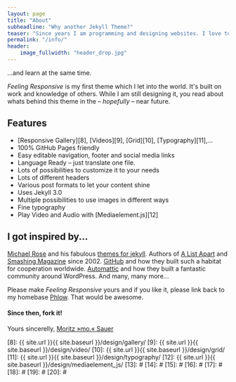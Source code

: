 ```yaml
---
layout: page
title: "About"
subheadline: "Why another Jekyll Theme?"
teaser: "Since years I am programming and designing websites. I love to work with open source tools and learn via code from others. This time I want to try to give something back..."
permalink: "/info/"
header:
    image_fullwidth: "header_drop.jpg"
---
```

...and learn at the same time.

*Feeling Responsive* is my first theme which I let into the world. It's built on work and knowledge of others. While I am still designing it, you read about whats behind this theme in the – *hopefully* – near future.


## Features

* [Responsive Gallery][8], [Videos][9], [Grid][10], [Typography][11],...
* 100% GitHub Pages friendly
* Easy editable navigation, footer and social media links
* Language Ready – just translate one file.
* Lots of possibilities to customize it to your needs
* Lots of different headers
* Various post formats to let your content shine
* Uses Jekyll 3.0
* Multiple possibilities to use images in different ways
* Fine typography
* Play Video and Audio with [Mediaelement.js][12]



## I got inspired by...

[Michael Rose][1] and his fabulous [themes for jekyll][2]. Authors of [A List Apart][4] and [Smashing Magazine][5] since 2002. [GitHub][6] and how they built such a habitat for cooperation worldwide. [Automattic][3] and how they built a fantastic community around WordPress. And many, many more...

Please make *Feeling Responsive* yours and if you like it, please link back to my homebase <a href="#">Phlow</a>. That would be awesome.

#### Since then, fork it!

Yours sincerelly, [Moritz »mo.« Sauer][7]


 [1]: https://mademistakes.com/about/
 [2]: https://mademistakes.com/work/jekyll-themes/
 [3]: https://automattic.com/
 [4]: https://alistapart.com/
 [5]: https://www.smashingmagazine.com/
 [6]: https://github.com/
 [7]: https://sauer.io
 [8]: {{ site.url }}{{ site.baseurl }}/design/gallery/
 [9]: {{ site.url }}{{ site.baseurl }}/design/video/
 [10]: {{ site.url }}{{ site.baseurl }}/design/grid/
 [11]: {{ site.url }}{{ site.baseurl }}/design/typography/
 [12]: {{ site.url }}{{ site.baseurl }}/design/mediaelement_js/
 [13]: #
 [14]: #
 [15]: #
 [16]: #
 [17]: #
 [18]: #
 [19]: #
 [20]: #